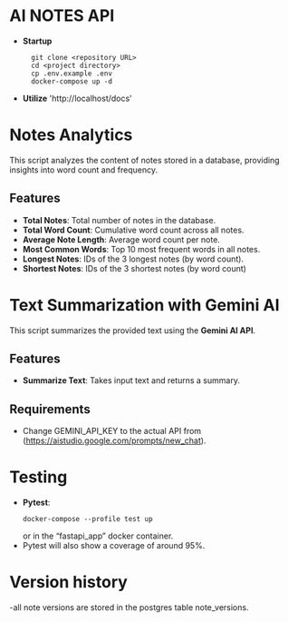 # AI NOTES API

- **Startup**

  ```
    git clone <repository URL>
    cd <project directory>
    cp .env.example .env
    docker-compose up -d
  ```

- **Utilize** 'http://localhost/docs'

# Notes Analytics

This script analyzes the content of notes stored in a database, providing insights into word count and frequency.

## Features

- **Total Notes**: Total number of notes in the database.
- **Total Word Count**: Cumulative word count across all notes.
- **Average Note Length**: Average word count per note.
- **Most Common Words**: Top 10 most frequent words in all notes.
- **Longest Notes**: IDs of the 3 longest notes (by word count).
- **Shortest Notes**: IDs of the 3 shortest notes (by word count)

# Text Summarization with Gemini AI

This script summarizes the provided text using the **Gemini AI API**.

## Features

- **Summarize Text**: Takes input text and returns a summary.

## Requirements

- Change GEMINI_API_KEY to the actual API from (https://aistudio.google.com/prompts/new_chat).

# Testing

- **Pytest**:
  ```
  docker-compose --profile test up
  ```
  or in the “fastapi_app” docker container.
- Pytest will also show a coverage of around 95%.

# Version history

-all note versions are stored in the postgres table note_versions.

